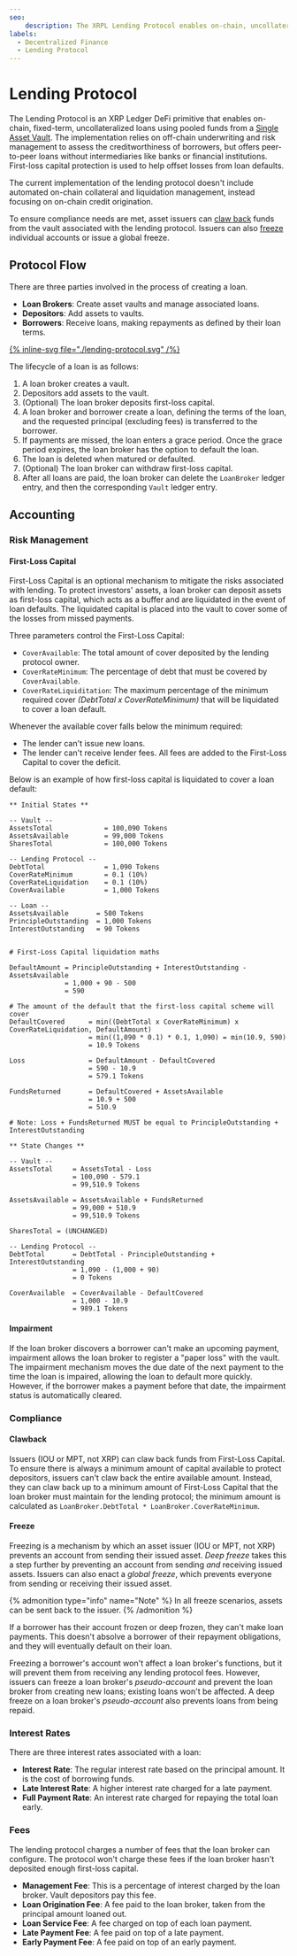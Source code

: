 ```yaml
---
seo:
    description: The XRPL Lending Protocol enables on-chain, uncollateralized fixed-term loans.
labels:
  - Decentralized Finance
  - Lending Protocol
---
```

# Lending Protocol

The Lending Protocol is an XRP Ledger DeFi primitive that enables on-chain, fixed-term, uncollateralized loans using pooled funds from a [Single Asset Vault](https://opensource.ripple.com/docs/xls-65d-single-asset-vault). The implementation relies on off-chain underwriting and risk management to assess the creditworthiness of borrowers, but offers peer-to-peer loans without intermediaries like banks or financial institutions. First-loss capital protection is used to help offset losses from loan defaults.

The current implementation of the lending protocol doesn't include automated on-chain collateral and liquidation management, instead focusing on on-chain credit origination.

To ensure compliance needs are met, asset issuers can [claw back](https://xrpl.org/docs/references/protocol/transactions/types/clawback) funds from the vault associated with the lending protocol. Issuers can also [freeze](https://xrpl.org/docs/concepts/tokens/fungible-tokens/freezes) individual accounts or issue a global freeze.

## Protocol Flow

There are three parties involved in the process of creating a loan.

- **Loan Brokers**: Create asset vaults and manage associated loans.
- **Depositors**: Add assets to vaults.
- **Borrowers**: Receive loans, making repayments as defined by their loan terms.

[{% inline-svg file="./lending-protocol.svg" /%}](./lending-protocol.svg "Diagram: The lifecycle of a loan.")

The lifecycle of a loan is as follows:

1. A loan broker creates a vault.
2. Depositors add assets to the vault.
3. (Optional) The loan broker deposits first-loss capital.
4. A loan broker and borrower create a loan, defining the terms of the loan, and the requested principal (excluding fees) is transferred to the borrower.
5. If payments are missed, the loan enters a grace period. Once the grace period expires, the loan broker has the option to default the loan.
6. The loan is deleted when matured or defaulted.
7. (Optional) The loan broker can withdraw first-loss capital.
8. After all loans are paid, the loan broker can delete the `LoanBroker` ledger entry, and then the corresponding `Vault` ledger entry.


## Accounting

### Risk Management

#### First-Loss Capital

First-Loss Capital is an optional mechanism to mitigate the risks associated with lending. To protect investors' assets, a loan broker can deposit assets as first-loss capital, which acts as a buffer and are liquidated in the event of loan defaults. The liquidated capital is placed into the vault to cover some of the losses from missed payments. 

Three parameters control the First-Loss Capital:

- `CoverAvailable`: The total amount of cover deposited by the lending protocol owner.
- `CoverRateMinimum`: The percentage of debt that must be covered by `CoverAvailable`.
- `CoverRateLiquiditation`: The maximum percentage of the minimum required cover _(DebtTotal x CoverRateMinimum)_ that will be liquidated to cover a loan default.

Whenever the available cover falls below the minimum required:

- The lender can't issue new loans.
- The lender can't receive lender fees. All fees are added to the First-Loss Capital to cover the deficit.

Below is an example of how first-loss capital is liquidated to cover a loan default:

```
** Initial States **

-- Vault --
AssetsTotal             = 100,090 Tokens
AssetsAvailable         = 99,000 Tokens
SharesTotal             = 100,000 Tokens

-- Lending Protocol --
DebtTotal               = 1,090 Tokens
CoverRateMinimum        = 0.1 (10%)
CoverRateLiquidation    = 0.1 (10%)
CoverAvailable          = 1,000 Tokens

-- Loan --
AssetsAvailable       = 500 Tokens
PrincipleOutstanding  = 1,000 Tokens
InterestOutstanding   = 90 Tokens


# First-Loss Capital liquidation maths

DefaultAmount = PrincipleOutstanding + InterestOutstanding - AssetsAvailable
              = 1,000 + 90 - 500
              = 590

# The amount of the default that the first-loss capital scheme will cover
DefaultCovered      = min((DebtTotal x CoverRateMinimum) x CoverRateLiquidation, DefaultAmount)
                    = min((1,090 * 0.1) * 0.1, 1,090) = min(10.9, 590)
                    = 10.9 Tokens

Loss                = DefaultAmount - DefaultCovered
                    = 590 - 10.9
                    = 579.1 Tokens

FundsReturned       = DefaultCovered + AssetsAvailable
                    = 10.9 + 500
                    = 510.9

# Note: Loss + FundsReturned MUST be equal to PrincipleOutstanding + InterestOutstanding

** State Changes **

-- Vault --
AssetsTotal     = AssetsTotal - Loss
                = 100,090 - 579.1
                = 99,510.9 Tokens

AssetsAvailable = AssetsAvailable + FundsReturned
                = 99,000 + 510.9
                = 99,510.9 Tokens

SharesTotal = (UNCHANGED)

-- Lending Protocol --
DebtTotal       = DebtTotal - PrincipleOutstanding + InterestOutstanding
                = 1,090 - (1,000 + 90)
                = 0 Tokens

CoverAvailable  = CoverAvailable - DefaultCovered
                = 1,000 - 10.9
                = 989.1 Tokens
```

#### Impairment

If the loan broker discovers a borrower can't make an upcoming payment, impairment allows the loan broker to register a "paper loss" with the vault. The impairment mechanism moves the due date of the next payment to the time the loan is impaired, allowing the loan to default more quickly. However, if the borrower makes a payment before that date, the impairment status is automatically cleared.


### Compliance

#### Clawback

Issuers (IOU or MPT, not XRP) can claw back funds from First-Loss Capital. To ensure there is always a minimum amount of capital available to protect depositors, issuers can't claw back the entire available amount. Instead, they can claw back up to a minimum amount of First-Loss Capital that the loan broker must maintain for the lending protocol; the minimum amount is calculated as `LoanBroker.DebtTotal * LoanBroker.CoverRateMinimum`.

#### Freeze

Freezing is a mechanism by which an asset issuer (IOU or MPT, not XRP) prevents an account from sending their issued asset. _Deep freeze_ takes this a step further by preventing an account from sending _and_ receiving issued assets. Issuers can also enact a _global freeze_, which prevents everyone from sending or receiving their issued asset.

{% admonition type="info" name="Note" %}
In all freeze scenarios, assets can be sent back to the issuer.
{% /admonition %}

If a borrower has their account frozen or deep frozen, they can't make loan payments. This doesn't absolve a borrower of their repayment obligations, and they will eventually default on their loan.

Freezing a borrower's account won't affect a loan broker's functions, but it will prevent them from receiving any lending protocol fees. However, issuers can freeze a loan broker's _pseudo-account_ and prevent the loan broker from creating new loans; existing loans won't be affected. A deep freeze on a loan broker's _pseudo-account_ also prevents loans from being repaid.


### Interest Rates

There are three interest rates associated with a loan:

- **Interest Rate**: The regular interest rate based on the principal amount. It is the cost of borrowing funds.
- **Late Interest Rate**: A higher interest rate charged for a late payment.
- **Full Payment Rate**: An interest rate charged for repaying the total loan early.


### Fees

The lending protocol charges a number of fees that the loan broker can configure. The protocol won't charge these fees if the loan broker hasn't deposited enough first-loss capital.

- **Management Fee**: This is a percentage of interest charged by the loan broker. Vault depositors pay this fee.
- **Loan Origination Fee**: A fee paid to the loan broker, taken from the principal amount loaned out.
- **Loan Service Fee**: A fee charged on top of each loan payment.
- **Late Payment Fee**: A fee paid on top of a late payment.
- **Early Payment Fee**: A fee paid on top of an early payment.
